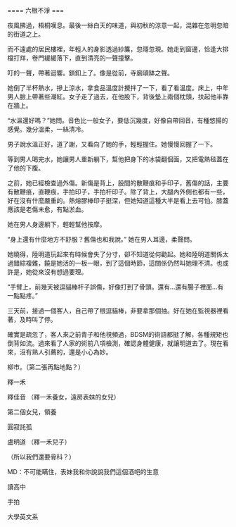 ==== 六根不淨 ===

夜風拂過，梧桐嘆息。最後一絲白天的味道，與初秋的涼意一起，混雜在忽明忽暗的街道之上。

而不遠處的居民樓裡，年輕人的身影透過紗簾，忽隱忽現。她走到窗邊，恰逢大排檔打烊，卷門緩緩落下，直到清亮的一聲撞擊。

叮的一聲，帶著迴響。鎖釦上了。像是從前，寺廟頌缽之聲。

她倒了半杯熱水，摻上涼水，拿食品溫度計攪拌了一下，看了看溫度。床上，中年男人臉上帶著些潮紅。女子走了過去，在他股下，背後墊上兩個枕頭，扶起他半靠在牆上。

“水溫還好嗎？”她問。音色比一般女子，要低沉幾度，好像自帶回音，有種悠揚的感覺。幾分溫柔，一絲清冷。

男子說水溫正好，道了謝，又看向了她的手，輕輕握住。她慢慢回握了一下。

等到男人喝完水，她讓男人重新躺下，幫他把身下的冰袋翻個面，又把電熱毯蓋在了他的下腹。

之前，她已經檢查過外傷。新傷是背上，股間的散鞭痕和手印子，舊傷的話，主要有散鞭痕，直鞭痕，手拍印子，手拍杆印子。除了背上，大腿內外側也都有一些，好在沒有什麼嚴重的。熱熔膠棒印子挺深，但她知道這種大半是看上去可怕。膝蓋應該是老傷未愈，有點淤血。

她在男人身邊躺下，輕輕幫他按摩。

“身上還有什麼地方不舒服？舊傷也和我說。” 她在男人耳邊，柔聲問。

她曉得，陸明道玩起來有時候會失了分寸，卻不知道從何勸起。她和陸明道關係太過錯綜複雜，饒是她活的一板一眼，到了這個時節，這關係仍然叫她理不清。也或許是，她從來沒有想過要理。

“手臂上，前幾天被逗貓棒杆子誤傷，好像打到了骨頭。還有...還有腸子裡面…有一點點疼。”

三天前，接過一個客人，自己帶了根逗貓棒，非要拿那個抽。好在她在監視器裡看著，及時叫了停。

確實是疏忽了，客人來之前青子和他視頻過，BDSM的術語都挺了解，各種規矩也倒背如流。過來看了人家的術前八項檢測，確認身體健康，就讓明道去了。現在看來，沒有熟人引薦的，還是小心為妙。

柳市。（第二張再點地點？）

釋一禾

釋佳音 （釋一禾養女，遠房表妹的女兒）

第二個女兒，領養

圓寂託孤

盧明道 （釋一禾兒子）

（所以我們還要骨科？）

MD：不可能瞞住，表妹我和你說說我們這個酒吧的生意

讀高中

手拍

大學英文系